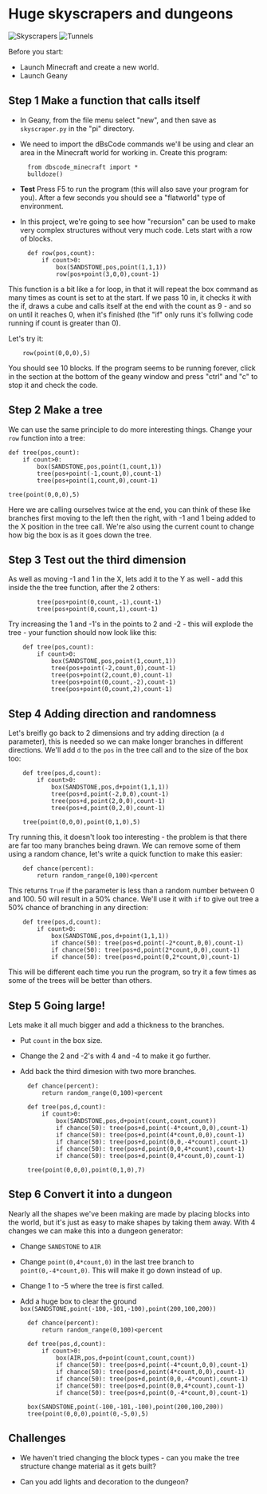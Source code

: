 # Huge skyscrapers and dungeons

![Skyscrapers](https://github.com/nebogeo/dbscode/raw/master/doc/images/skyscraper.jpg "Skyscrapers") ![Tunnels](https://github.com/nebogeo/dbscode/raw/master/doc/images/tunnels.jpg "Tunnels")

Before you start:

* Launch Minecraft and create a new world.
* Launch Geany

## Step 1 Make a function that calls itself

* In Geany, from the file menu select "new", and then save as `skyscraper.py` in the "pi"
  directory.

* We need to import the dBsCode commands we'll be using and clear an
area in the Minecraft world for working in. Create this program:

        from dbscode_minecraft import *
        bulldoze()

* **Test** Press F5 to run the program (this will also save your
program for you). After a few seconds you should see a "flatworld" type
of environment.

* In this project, we're going to see how "recursion" can be used to make
very complex structures without very much code. Lets start with a row of blocks.

        def row(pos,count):
            if count>0:
                box(SANDSTONE,pos,point(1,1,1))
                row(pos+point(3,0,0),count-1)

This function is a bit like a for loop, in that it will repeat the box
command as many times as count is set to at the start. If we pass 10 in,
it checks it with the if, draws a cube and calls itself at the end with
the count as 9 - and so on until it reaches 0, when it's finished (the
"if" only runs it's follwing code running if count is greater than 0).

Let's try it:

        row(point(0,0,0),5)

You should see 10 blocks. If the program seems to be running forever,
click in the section at the bottom of the geany window and press "ctrl"
and "c" to stop it and check the code.

## Step 2 Make a tree

We can use the same principle to do more interesting things. Change your
`row` function into a tree:

    def tree(pos,count):
        if count>0:
            box(SANDSTONE,pos,point(1,count,1))
            tree(pos+point(-1,count,0),count-1)
            tree(pos+point(1,count,0),count-1)

    tree(point(0,0,0),5)

Here we are calling ourselves twice at the end, you can think of these
like branches first moving to the left then the right, with -1 and 1
being added to the X position in the tree call. We're also using the
current count to change how big the box is as it goes down the tree.

## Step 3 Test out the third dimension

As well as moving -1 and 1 in the X, lets add it to the Y as well - add
this inside the the tree function, after the 2 others:

            tree(pos+point(0,count,-1),count-1)
            tree(pos+point(0,count,1),count-1)

Try increasing the 1 and -1's in the points to 2 and -2 - this will
explode the tree - your function should now look like this:

        def tree(pos,count):
            if count>0:
                box(SANDSTONE,pos,point(1,count,1))
                tree(pos+point(-2,count,0),count-1)
                tree(pos+point(2,count,0),count-1)
                tree(pos+point(0,count,-2),count-1)
                tree(pos+point(0,count,2),count-1)

## Step 4 Adding direction and randomness

Let's breifly go back to 2 dimensions and try adding direction (a `d`
parameter), this is needed so we can make longer branches in different
directions. We'll add `d` to the `pos` in the tree call and to the size
of the box too:

        def tree(pos,d,count):
            if count>0:
                box(SANDSTONE,pos,d+point(1,1,1))
                tree(pos+d,point(-2,0,0),count-1)
                tree(pos+d,point(2,0,0),count-1)
                tree(pos+d,point(0,2,0),count-1)

        tree(point(0,0,0),point(0,1,0),5)

Try running this, it doesn't look too interesting - the problem is that
there are far too many branches being drawn. We can remove some of them
using a random chance, let's write a quick function to make this easier:

        def chance(percent):
            return random_range(0,100)<percent

This returns `True` if the parameter is less than a random number
between 0 and 100. 50 will result in a 50% chance. We'll use it with
`if` to give out tree a 50% chance of branching in any direction:

        def tree(pos,d,count):
            if count>0:
                box(SANDSTONE,pos,d+point(1,1,1))
                if chance(50): tree(pos+d,point(-2*count,0,0),count-1)
                if chance(50): tree(pos+d,point(2*count,0,0),count-1)
                if chance(50): tree(pos+d,point(0,2*count,0),count-1)

This will be different each time you run the program, so try it a few
times as some of the trees will be better than others.

## Step 5 Going large!

Lets make it all much bigger and add a thickness to the branches.

* Put `count` in the box size.
* Change the 2 and -2's with 4 and -4 to make it go further.
* Add back the third dimesion with two more branches.

        def chance(percent):
            return random_range(0,100)<percent

        def tree(pos,d,count):
            if count>0:
                box(SANDSTONE,pos,d+point(count,count,count))
                if chance(50): tree(pos+d,point(-4*count,0,0),count-1)
                if chance(50): tree(pos+d,point(4*count,0,0),count-1)
                if chance(50): tree(pos+d,point(0,0,-4*count),count-1)
                if chance(50): tree(pos+d,point(0,0,4*count),count-1)
                if chance(50): tree(pos+d,point(0,4*count,0),count-1)

        tree(point(0,0,0),point(0,1,0),7)

## Step 6 Convert it into a dungeon

Nearly all the shapes we've been making are made by placing blocks into
the world, but it's just as easy to make shapes by taking them away. With
4 changes we can make this into a dungeon generator:

* Change `SANDSTONE` to `AIR`
* Change `point(0,4*count,0)` in the last tree branch to
  `point(0,-4*count,0)`. This will make it go down instead of up.
* Change 1 to -5 where the tree is first called.
* Add a huge box to clear the ground
  `box(SANDSTONE,point(-100,-101,-100),point(200,100,200))`

        def chance(percent):
            return random_range(0,100)<percent

        def tree(pos,d,count):
            if count>0:
                box(AIR,pos,d+point(count,count,count))
                if chance(50): tree(pos+d,point(-4*count,0,0),count-1)
                if chance(50): tree(pos+d,point(4*count,0,0),count-1)
                if chance(50): tree(pos+d,point(0,0,-4*count),count-1)
                if chance(50): tree(pos+d,point(0,0,4*count),count-1)
                if chance(50): tree(pos+d,point(0,-4*count,0),count-1)

        box(SANDSTONE,point(-100,-101,-100),point(200,100,200))
        tree(point(0,0,0),point(0,-5,0),5)


## Challenges

* We haven't tried changing the block types - can you make the tree
structure change material as it gets built?

* Can you add lights and decoration to the dungeon?
